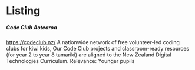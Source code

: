 # Listing

##### Code Club Aotearoa

https://codeclub.nz/
A nationwide network of free volunteer-led coding clubs for kiwi kids,
Our Code Club projects and classroom-ready resources (for year 2 to year 8 tamariki) are aligned to the New Zealand Digital Technologies Curriculum.
Relevance: Younger pupils
